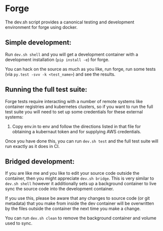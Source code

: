 # Forge

The dev.sh script provides a canonical testing and development
environment for forge using docker.

## Simple development:

Run `dev.sh shell` and you will get a development container with a
development installation (`pip install -e`) for forge.

You can hack on the source as much as you like, run forge, run some
tests (via `py.test -svv -k <test_name>`) and see the results.

## Running the full test suite:

Forge tests require interacting with a number of remote systems like
container registries and kubernetes clusters, so if you want to run
the full test suite you will need to set up some credentials for these
external systems:

1. Copy env.in to env and follow the directions listed in that file
   for obtaining a kubernaut token and for supplying AWS credentials.

Once you have done this, you can run `dev.sh test` and the full test
suite will run exactly as it does in CI.

## Bridged development:

If you are like me and you like to edit your source code outside the
container, then you might appreciate `dev.sh bridge`. This is very
similar to `dev.sh shell` however it additionally sets up a background
container to live sync the source code into the development container.

If you use this, please be aware that any changes to source code (or
git metadata) that you make from inside the dev container will be
overwritten by the files outside the container the next time you make
a change.

You can run `dev.sh clean` to remove the background container and
volume used to sync.
